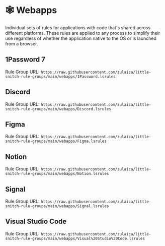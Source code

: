 # 🕸 Webapps

Individual sets of rules for applications with code that's shared across
different platforms. These rules are applied to any process to simplify their
use regardless of whether the application native to the OS or is launched from a
browser.

## 1Password 7

Rule Group URL:
`https://raw.githubusercontent.com/zulaica/little-snitch-rule-groups/main/webapps/1Password.lsrules`

## Discord

Rule Group URL:
`https://raw.githubusercontent.com/zulaica/little-snitch-rule-groups/main/webapps/Discord.lsrules`

## Figma

Rule Group URL:
`https://raw.githubusercontent.com/zulaica/little-snitch-rule-groups/main/webapps/Figma.lsrules`

## Notion

Rule Group URL:
`https://raw.githubusercontent.com/zulaica/little-snitch-rule-groups/main/webapps/Notion.lsrules`

## Signal

Rule Group URL:
`https://raw.githubusercontent.com/zulaica/little-snitch-rule-groups/main/webapps/Signal.lsrules`

## Visual Studio Code

Rule Group URL:
`https://raw.githubusercontent.com/zulaica/little-snitch-rule-groups/main/webapps/Visual%20Studio%20Code.lsrules`
